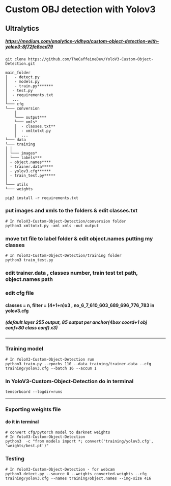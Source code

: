 # Custom OBJ detection with Yolov3
## Ultralytics 
##### https://medium.com/analytics-vidhya/custom-object-detection-with-yolov3-8f72fe8ced79
```
git clone https://github.com/TheCaffeineDev/YoloV3-Custom-Object-Detection.git
```
```
main_folder
│   - detect.py
│   - models.py
│   - train.py*******
│  - test.py
│  - requirements.txt
│  ...
└─── cfg
└─── conversion
    │
    └─── output***
    └─── xmls*
    │  - classes.txt**
    │  - xmltotxt.py
    │  ...
└─── data
└─── training
│ │
│ └─── images*
│ └─── labels***
│ - object.names****
│ - trainer.data*****
│ - yolov3.cfg******
│ - train_test.py*****
│
└─── utils
└─── weights
```
```
pip3 install -r requirements.txt
```
### put images and xmls to the folders & edit classes.txt
```
# In YoloV3-Custom-Object-Detection/conversion folder
python3 xmltotxt.py -xml xmls -out output
```
### move txt file to label folder & edit object.names putting my classes
```
# In YoloV3-Custom-Object-Detection/training folder
python3 train_test.py
```
### edit trainer.data , classes number, train test txt path, object.names path
### edit cfg file 
#### classes = n, filter = (4+1+n)x3 , no_6_7_610_603_689_696_776_783 in yolov3.cfg
##### (default layer 255 output, 85 output per anchor(4box coord+1 obj conf+80 class conf) x3)
_________________________
### Training model
```
# In YoloV3-Custom-Object-Detection run
python3 train.py --epochs 110 --data training/trainer.data --cfg training/yolov3.cfg --batch 16 --accum 1
```
### In YoloV3-Custom-Object-Detection do in terminal
```
tensorboard --logdir=runs
```
__________________________
### Exporting weights file
#### do it in terminal
```
# convert cfg/pytorch model to darknet weights
# In YoloV3-Custom-Object-Detection
python3  -c "from models import *; convert('training/yolov3.cfg', 'weights/best.pt')"
```
### Testing
```
# In YoloV3-Custom-Object-Detection - for webcam
python3 detect.py --source 0 --weights converted.weights --cfg training/yolov3.cfg --names training/object.names --img-size 416
```
